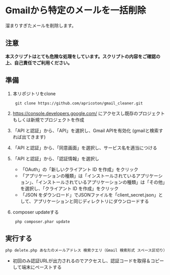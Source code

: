# Gmailから特定のメールを一括削除
溜まりすぎたメールを削除します。

## 注意
**本スクリプトはとても危険な処理をしています。スクリプトの内容をご確認の上、自己責任でご利用ください。**

## 準備
1. 本リポジトリをclone

        git clone https://github.com/apricoton/gmail_cleaner.git
1. https://console.developers.google.com/ にアクセスし既存のプロジェクトもしくは新規でプロジェクトを作成
1. 「API と認証」から、「API」を選択し、Gmail APIを有効化 (gmailと検索すれば出てきます)
1. 「API と認証」から、「同意画面」を選択し、サービス名を適当につける
1. 「API と認証」から、「認証情報」を選択し
    * 「OAuth」の「新しいクライアント ID を作成」をクリック
    * 「アプリケーションの種類」は「インストールされているアプリケーション」、「インストールされているアプリケーションの種類」は「その他」を選択し、「クライアント ID を作成」をクリック
    * 「JSON をダウンロード」でJSONファイルを「client_secret.json」として、アプリケーションと同じディレクトリにダウンロードする
1. composer updateする

        php composer.phar update

## 実行する
```bash
php delete.php あなたのメールアドレス 検索クエリ（Gmail 検索形式 スペース区切り）
```
* 初回のみ認証URLが出力されるのでアクセスし、認証コードを取得＆コピーして端末にペーストする
